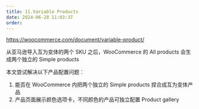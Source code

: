 ```yaml
---
title: 11.Variable Products
date: 2024-06-28 11:03:37
order:
---
```


https://woocommerce.com/document/variable-product/

从亚马逊导入互为变体的两个 SKU 之后，WooCommerce 的 All products 会生成两个独立的 Simple products

本文尝试解决以下产品配置问题：

1. 能否在 WooCommerce 内把两个独立的 Simple products 捏合成互为变体产品
2. 产品页面展示颜色选项卡，不同颜色的产品可独立配置 Product gallery
